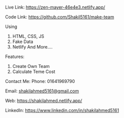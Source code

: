 Live Link: https://zen-mayer-46e4e3.netlify.app/

Code Link: https://github.com/Shakil5161/make-team

Using 
1. HTML, CSS, JS
2. Fake Data 
3. Netlify
And More....

Features:

1. Create Own Team
2. Calculate Teme Cost 


Contact Me: Phone: 01641969790

Email: shakilahmed5161@gmail.com

Web: https://shakilahmed.netlify.app/

LinkedIn: https://www.linkedin.com/in/shakilahmed5161
